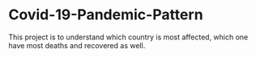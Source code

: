# Covid-19-Pandemic-Pattern
This project is to understand which country is most affected, which one have most deaths and recovered as well.
